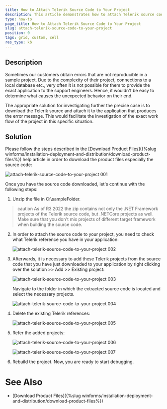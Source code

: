 ```yaml
---
title: How to Attach Telerik Source Code to Your Project
description: This article demonstrates how to attach Telerik source code to your project
type: how-to
page_title: How to Attach Telerik Source Code to Your Project 
slug: attach-telerik-source-code-to-your-project
position: 0
tags: grid, custom, cell
res_type: kb
---
```



## Description

Sometimes our customers obtain errors that are not reproducible in a sample project. Due to the complexity of their project, connections to a local database etc., very often it is not possible for them to provide the exact application to the support engineers. Hence, it wouldn't be easy to determine what causes the unexpected behavior on their end.

The appropriate solution for investigating further the precise case is to download the Telerik source and attach it to the application that produces the error message. This would facilitate the investigation of the exact work flow of the project in this specific situation.
 
## Solution 

Please follow the steps described in the [Download Product Files]({%slug winforms/installation-deployment-and-distribution/download-product-files%}) help article in order to download the product files especially the source code:

![attach-telerik-source-code-to-your-project 001](images/attach-telerik-source-code-to-your-project001.png)

Once you have the source code downloaded, let's continue with the following steps:

1. Unzip the file in C:\sampleFolder. 

>caution As of R3 2022 the zip contains not only the .NET Framework projects of the Telerik source code, but .NETCore projects as well. Make sure that you don't mix projects of different target framework when building the source code.

2. In order to attach the source code to your project, you need to check what Telerik reference you have in your application:

	![attach-telerik-source-code-to-your-project 002](images/attach-telerik-source-code-to-your-project002.png)

3. Afterwards, it is necessary to add these Telerik projects from the source code that you have just downloaded to your application by right clicking over the solution >> Add >> Existing project:

	![attach-telerik-source-code-to-your-project 003](images/attach-telerik-source-code-to-your-project003.png)

	Navigate to the folder in which the extracted source code is located and select the necessary projects.

	![attach-telerik-source-code-to-your-project 004](images/attach-telerik-source-code-to-your-project004.png)

4. Delete the existing Telerik references:

	![attach-telerik-source-code-to-your-project 005](images/attach-telerik-source-code-to-your-project005.png)

5. Refer the added projects:

	![attach-telerik-source-code-to-your-project 006](images/attach-telerik-source-code-to-your-project006.png)

	![attach-telerik-source-code-to-your-project 007](images/attach-telerik-source-code-to-your-project007.png)

6. Rebuild the project. Now, you are ready to start debugging.


# See Also

* [Download Product Files]({%slug winforms/installation-deployment-and-distribution/download-product-files%}) 

